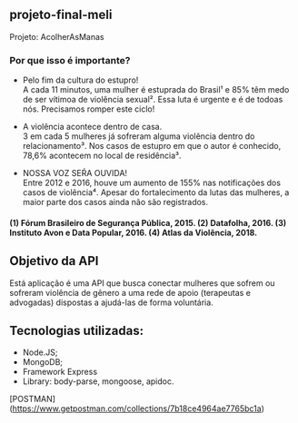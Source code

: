 ## projeto-final-meli
Projeto: AcolherAsManas<br/>

### Por que isso é importante?

- Pelo fim da cultura do estupro!<br/>
A cada 11 minutos, uma mulher é estuprada do Brasil¹ e 85% têm medo de ser vítimoa de violência sexual². Essa luta é urgente e é de todoas nós. Precisamos romper este ciclo!

- A violência acontece dentro de casa. <br/>
3 em cada 5 mulheres já sofreram alguma violência dentro do relacionamento³. Nos casos de estupro em que o autor é conhecido, 78,6% acontecem no local de residência³.

- NOSSA VOZ SEŔA OUVIDA!<br/>
Entre 2012 e 2016, houve um aumento de 155% nas notificações dos casos de violência⁴. Apesar do fortalecimento da lutas das mulheres, a maior parte dos casos ainda não são registrados.

#### (1) Fórum Brasileiro de Segurança Pública, 2015. (2) Datafolha, 2016. (3) Instituto Avon e Data Popular, 2016. (4) Atlas da Violência, 2018.

## Objetivo da API
Está aplicação é uma API que busca conectar  mulheres que sofrem ou sofreram violência de gênero a uma rede de apoio (terapeutas e advogadas) dispostas a ajudá-las de forma voluntária.


## Tecnologias utilizadas:
- Node.JS;
- MongoDB;
- Framework Express 
- Library: body-parse, mongoose, apidoc.

[POSTMAN] (https://www.getpostman.com/collections/7b18ce4964ae7765bc1a)